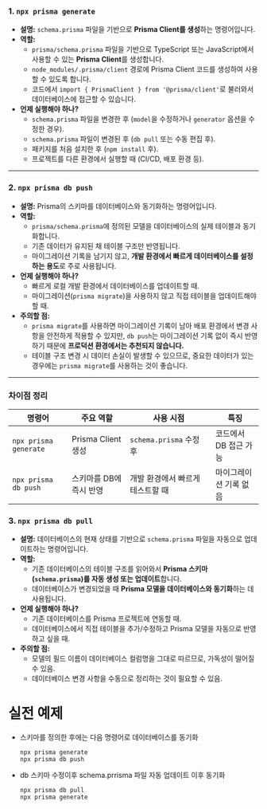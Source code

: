 ### 1. `npx prisma generate`

- **설명:** `schema.prisma` 파일을 기반으로 **Prisma Client를 생성**하는 명령어입니다.
- **역할:**
  - `prisma/schema.prisma` 파일을 기반으로 TypeScript 또는 JavaScript에서 사용할 수 있는 **Prisma Client**를 생성합니다.
  - `node_modules/.prisma/client` 경로에 Prisma Client 코드를 생성하여 사용할 수 있도록 합니다.
  - 코드에서 `import { PrismaClient } from '@prisma/client'`로 불러와서 데이터베이스에 접근할 수 있습니다.
- **언제 실행해야 하나?**
  - `schema.prisma` 파일을 변경한 후 (`model`을 수정하거나 `generator` 옵션을 수정한 경우).
  - `schema.prisma` 파일이 변경된 후 (`db pull` 또는 수동 편집 후).
  - 패키지를 처음 설치한 후 (`npm install` 후).
  - 프로젝트를 다른 환경에서 실행할 때 (CI/CD, 배포 환경 등).

---

### 2. `npx prisma db push`

- **설명:** Prisma의 스키마를 데이터베이스와 동기화하는 명령어입니다.
- **역할:**
  - `prisma/schema.prisma`에 정의된 모델을 데이터베이스의 실제 테이블과 동기화합니다.
  - 기존 데이터가 유지된 채 테이블 구조만 반영됩니다.
  - 마이그레이션 기록을 남기지 않고, **개발 환경에서 빠르게 데이터베이스를 설정하는 용도**로 주로 사용됩니다.
- **언제 실행해야 하나?**
  - 빠르게 로컬 개발 환경에서 데이터베이스를 업데이트할 때.
  - 마이그레이션(`prisma migrate`)을 사용하지 않고 직접 테이블을 업데이트해야 할 때.
- **주의할 점:**
  - `prisma migrate`를 사용하면 마이그레이션 기록이 남아 배포 환경에서 변경 사항을 안전하게 적용할 수 있지만, `db push`는 마이그레이션 기록 없이 즉시 반영하기 때문에 **프로덕션 환경에서는 추천되지 않습니다.**
  - 테이블 구조 변경 시 데이터 손실이 발생할 수 있으므로, 중요한 데이터가 있는 경우에는 `prisma migrate`를 사용하는 것이 좋습니다.

---

### **차이점 정리**

| 명령어                | 주요 역할               | 사용 시점                        | 특징                   |
| --------------------- | ----------------------- | -------------------------------- | ---------------------- |
| `npx prisma generate` | Prisma Client 생성      | `schema.prisma` 수정 후          | 코드에서 DB 접근 가능  |
| `npx prisma db push`  | 스키마를 DB에 즉시 반영 | 개발 환경에서 빠르게 테스트할 때 | 마이그레이션 기록 없음 |

### **3. `npx prisma db pull`**

- **설명:** 데이터베이스의 현재 상태를 기반으로 `schema.prisma` 파일을 자동으로 업데이트하는 명령어입니다.
- **역할:**
  - 기존 데이터베이스의 테이블 구조를 읽어와서 **Prisma 스키마(`schema.prisma`)를 자동 생성 또는 업데이트**합니다.
  - 데이터베이스가 변경되었을 때 **Prisma 모델을 데이터베이스와 동기화**하는 데 사용됩니다.
- **언제 실행해야 하나?**
  - 기존 데이터베이스를 Prisma 프로젝트에 연동할 때.
  - 데이터베이스에서 직접 테이블을 추가/수정하고 Prisma 모델을 자동으로 반영하고 싶을 때.
- **주의할 점:**
  - 모델의 필드 이름이 데이터베이스 컬럼명을 그대로 따르므로, 가독성이 떨어질 수 있음.
  - 데이터베이스 변경 사항을 수동으로 정리하는 것이 필요할 수 있음.

# 실전 예제

- 스키마를 정의한 후에는 다음 명령어로 데이터베이스를 동기화
  ```tsx
  npx prisma generate
  npx prisma db push
  ```
- db 스키마 수정이후 schema.prrisma 파일 자동 업데이트 이후 동기화
  ```tsx
  npx prisma db pull
  npx prisma generate
  ```
